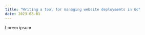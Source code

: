 ```yaml
---
title: "Writing a tool for managing website deployments in Go"
date: 2023-08-01
---
```


Lorem ipsum